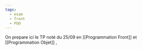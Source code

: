 ```yaml
---
tags:
  - exam
  - front
  - POO
---
```

On prepare ici le TP noté du 25/09 en [[Programmation Front]] et [[Programmation Objet]] , 
